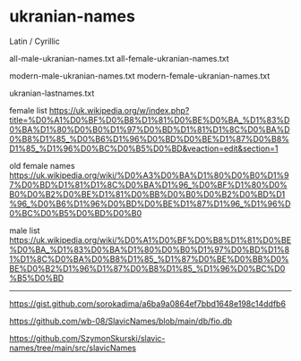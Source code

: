 # ukranian-names

Latin / Cyrillic

all-male-ukranian-names.txt
all-female-ukranian-names.txt

modern-male-ukranian-names.txt
modern-female-ukranian-names.txt

ukranian-lastnames.txt



female list 
https://uk.wikipedia.org/w/index.php?title=%D0%A1%D0%BF%D0%B8%D1%81%D0%BE%D0%BA_%D1%83%D0%BA%D1%80%D0%B0%D1%97%D0%BD%D1%81%D1%8C%D0%BA%D0%B8%D1%85_%D0%B6%D1%96%D0%BD%D0%BE%D1%87%D0%B8%D1%85_%D1%96%D0%BC%D0%B5%D0%BD&veaction=edit&section=1

old female names 
https://uk.wikipedia.org/wiki/%D0%A3%D0%BA%D1%80%D0%B0%D1%97%D0%BD%D1%81%D1%8C%D0%BA%D1%96_%D0%BF%D1%80%D0%B0%D0%B2%D0%BE%D1%81%D0%BB%D0%B0%D0%B2%D0%BD%D1%96_%D0%B6%D1%96%D0%BD%D0%BE%D1%87%D1%96_%D1%96%D0%BC%D0%B5%D0%BD%D0%B0

male list 
https://uk.wikipedia.org/wiki/%D0%A1%D0%BF%D0%B8%D1%81%D0%BE%D0%BA_%D1%83%D0%BA%D1%80%D0%B0%D1%97%D0%BD%D1%81%D1%8C%D0%BA%D0%B8%D1%85_%D1%87%D0%BE%D0%BB%D0%BE%D0%B2%D1%96%D1%87%D0%B8%D1%85_%D1%96%D0%BC%D0%B5%D0%BD

-----------------------

https://gist.github.com/sorokadima/a6ba9a0864ef7bbd1648e198c14ddfb6

https://github.com/wb-08/SlavicNames/blob/main/db/fio.db

https://github.com/SzymonSkurski/slavic-names/tree/main/src/slavicNames